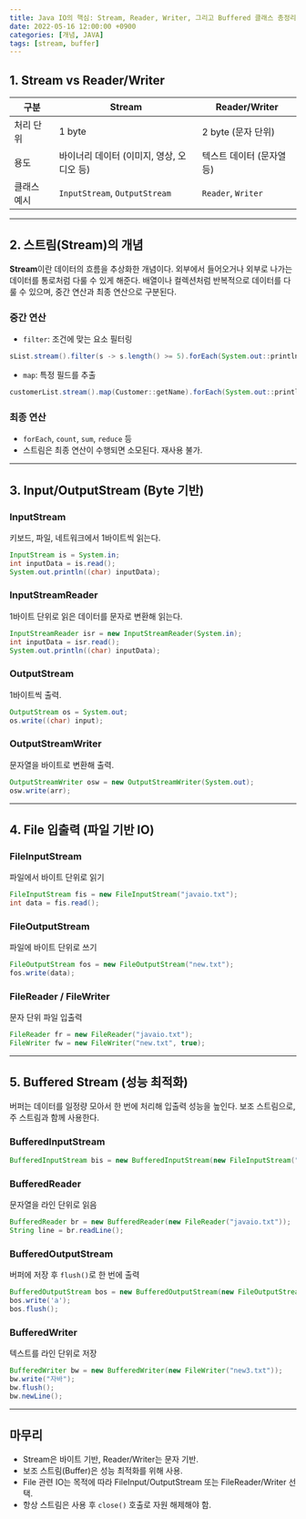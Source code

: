 ```yaml
---
title: Java IO의 핵심: Stream, Reader, Writer, 그리고 Buffered 클래스 총정리
date: 2022-05-16 12:00:00 +0900
categories: [개념, JAVA]
tags: [stream, buffer]
---
```







## 1. Stream vs Reader/Writer

| 구분     | Stream                        | Reader/Writer      |
| ------ | ----------------------------- | ------------------ |
| 처리 단위  | 1 byte                        | 2 byte (문자 단위)     |
| 용도     | 바이너리 데이터 (이미지, 영상, 오디오 등)     | 텍스트 데이터 (문자열 등)    |
| 클래스 예시 | `InputStream`, `OutputStream` | `Reader`, `Writer` |

---

## 2. 스트림(Stream)의 개념

**Stream**이란 데이터의 흐름을 추상화한 개념이다. 외부에서 들어오거나 외부로 나가는 데이터를 통로처럼 다룰 수 있게 해준다. 배열이나 컬렉션처럼 반복적으로 데이터를 다룰 수 있으며, 중간 연산과 최종 연산으로 구분된다.

### 중간 연산

* `filter`: 조건에 맞는 요소 필터링

```java
sList.stream().filter(s -> s.length() >= 5).forEach(System.out::println);
```

* `map`: 특정 필드를 추출

```java
customerList.stream().map(Customer::getName).forEach(System.out::println);
```

### 최종 연산

* `forEach`, `count`, `sum`, `reduce` 등
* 스트림은 최종 연산이 수행되면 소모된다. 재사용 불가.

---

## 3. Input/OutputStream (Byte 기반)

### InputStream

키보드, 파일, 네트워크에서 1바이트씩 읽는다.

```java
InputStream is = System.in;
int inputData = is.read();
System.out.println((char) inputData);
```

### InputStreamReader

1바이트 단위로 읽은 데이터를 문자로 변환해 읽는다.

```java
InputStreamReader isr = new InputStreamReader(System.in);
int inputData = isr.read();
System.out.println((char) inputData);
```

### OutputStream

1바이트씩 출력.

```java
OutputStream os = System.out;
os.write((char) input);
```

### OutputStreamWriter

문자열을 바이트로 변환해 출력.

```java
OutputStreamWriter osw = new OutputStreamWriter(System.out);
osw.write(arr);
```

---

## 4. File 입출력 (파일 기반 IO)

### FileInputStream

파일에서 바이트 단위로 읽기

```java
FileInputStream fis = new FileInputStream("javaio.txt");
int data = fis.read();
```

### FileOutputStream

파일에 바이트 단위로 쓰기

```java
FileOutputStream fos = new FileOutputStream("new.txt");
fos.write(data);
```

### FileReader / FileWriter

문자 단위 파일 입출력

```java
FileReader fr = new FileReader("javaio.txt");
FileWriter fw = new FileWriter("new.txt", true);
```

---

## 5. Buffered Stream (성능 최적화)

버퍼는 데이터를 일정량 모아서 한 번에 처리해 입출력 성능을 높인다. 보조 스트림으로, 주 스트림과 함께 사용한다.

### BufferedInputStream

```java
BufferedInputStream bis = new BufferedInputStream(new FileInputStream("javaio.txt"));
```

### BufferedReader

문자열을 라인 단위로 읽음

```java
BufferedReader br = new BufferedReader(new FileReader("javaio.txt"));
String line = br.readLine();
```

### BufferedOutputStream

버퍼에 저장 후 `flush()`로 한 번에 출력

```java
BufferedOutputStream bos = new BufferedOutputStream(new FileOutputStream("alpha.txt"));
bos.write('a');
bos.flush();
```

### BufferedWriter

텍스트를 라인 단위로 저장

```java
BufferedWriter bw = new BufferedWriter(new FileWriter("new3.txt"));
bw.write("자바");
bw.flush();
bw.newLine();
```

---

## 마무리

* Stream은 바이트 기반, Reader/Writer는 문자 기반.
* 보조 스트림(Buffer)은 성능 최적화를 위해 사용.
* File 관련 IO는 목적에 따라 FileInput/OutputStream 또는 FileReader/Writer 선택.
* 항상 스트림은 사용 후 `close()` 호출로 자원 해제해야 함.

